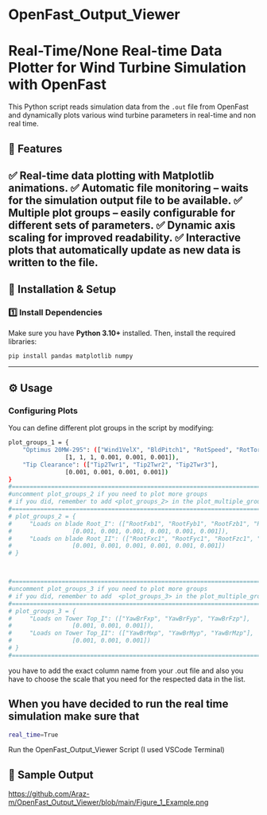 # OpenFast_Output_Viewer

# Real-Time/None Real-time Data Plotter for Wind Turbine Simulation with OpenFast

This Python script reads simulation data from the `.out` file from OpenFast and dynamically plots various wind turbine parameters in real-time and non real time.

## 📌 Features
✅ Real-time data plotting with Matplotlib animations.
✅ Automatic file monitoring – waits for the simulation output file to be available.
✅ Multiple plot groups – easily configurable for different sets of parameters.
✅ Dynamic axis scaling for improved readability.
✅ Interactive plots that automatically update as new data is written to the file.
---

## 🚀 Installation & Setup
### 1️⃣ Install Dependencies
Make sure you have **Python 3.10+** installed. Then, install the required libraries:

```bash
pip install pandas matplotlib numpy
```

---
## ⚙️ Usage
### Configuring Plots
You can define different plot groups in the script by modifying:

```bash
plot_groups_1 = {
    "Optimus 20MW-295": (["Wind1VelX", "BldPitch1", "RotSpeed", "RotTorq", "RotPwr", "GenPwr"], 
                [1, 1, 1, 0.001, 0.001, 0.001]),
    "Tip Clearance": (["Tip2Twr1", "Tip2Twr2", "Tip2Twr3"], 
                [0.001, 0.001, 0.001, 0.001])
}
#==============================================================================
#uncomment plot_groups_2 if you need to plot more groups 
# if you did, remember to add <plot_groups_2> in the plot_multiple_groups function at the end
#==============================================================================
# plot_groups_2 = {
#     "Loads on blade Root_I": (["RootFxb1", "RootFyb1", "RootFzb1", "RootMEdg1", "RootMFlp1", "RootMzb1"], 
#                 [0.001, 0.001, 0.001, 0.001, 0.001, 0.001]),
#     "Loads on blade Root_II": (["RootFxc1", "RootFyc1", "RootFzc1", "RootMzc1", "RootMzc2", "RootMzc3"], 
#                 [0.001, 0.001, 0.001, 0.001, 0.001, 0.001])
# }



#==============================================================================
#uncomment plot_groups_3 if you need to plot more groups
# if you did, remember to add  <plot_groups_3> in the plot_multiple_groups function at the end
#==============================================================================
# plot_groups_3 = {
#     "Loads on Tower Top_I": (["YawBrFxp", "YawBrFyp", "YawBrFzp"], 
#                 [0.001, 0.001, 0.001]),
#     "Loads on Tower Top_II": (["YawBrMxp", "YawBrMyp", "YawBrMzp"], 
#                 [0.001, 0.001, 0.001])
# }
#==============================================================================
```


you have to add the exact column name from your .out file and also you have to choose the scale that you need for the respected data in the list.

## When you have decided to run the real time simulation make sure that 
```bash
real_time=True
```
Run the OpenFast_Output_Viewer Script (I used VSCode Terminal)

## 📸 Sample Output
https://github.com/Araz-m/OpenFast_Output_Viewer/blob/main/Figure_1_Example.png

